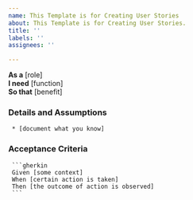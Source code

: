 ```yaml
---
name: This Template is for Creating User Stories
about: This Template is for Creating User Stories.
title: ''
labels: ''
assignees: ''

---
```


**As a** [role]  
     **I need** [function]  
     **So that** [benefit]  
       
### Details and Assumptions
     * [document what you know]
       
### Acceptance Criteria  
       
     ```gherkin
     Given [some context]
     When [certain action is taken]
     Then [the outcome of action is observed]
     ```
